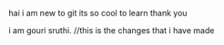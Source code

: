 hai
i am new to git
its so cool to learn
thank you

i am gouri sruthi.
//this is the changes that i have made
